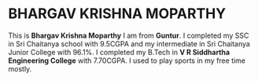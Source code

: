 # BHARGAV KRISHNA MOPARTHY

This is **Bhargav Krishna Moparthy** I am from **Guntur**. I completed my SSC in Sri Chaitanya school with 9.5CGPA and my intermediate in Sri Chaitanya Junior College with 96.1%. I completed my B.Tech in **V R Siddhartha Engineering College** with 7.70CGPA. I used to play sports in my free time mostly. 
